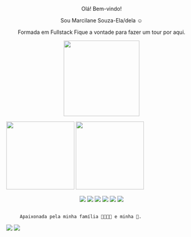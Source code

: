 <p align="center">
Olá! Bem-vindo! </p>  <p align="center"> Sou Marcilane Souza-Ela/dela ☺️  </p>
<p align="center">
    Formada em Fullstack
    Fique a vontade para fazer um tour por aqui.
</p>
    
<p align="center">
<img windth="50" height="200" src = "https://3.bp.blogspot.com/-cZ5pOYfMvGk/VspMuXf40MI/AAAAAAAAC2o/fGMcCZazKfQ/s1600/inspectocat.jpg">
</p>

<img height="180em" src="https://github-readme-stats.vercel.app/api?username=marcilanesouza&theme=midnight-purple">  <img height="180em" src="https://github-readme-stats.vercel.app/api/top-langs/?username=marcilanesouza&layout=compact&langs_count=16&theme=dracula"/>


<p align="center">
<img src="https://img.shields.io/badge/HTML5-E34F26?style=for-the-badge&logo=html5&logoColor=white"/>   <img src="https://img.shields.io/badge/CSS3-1572B6?style=for-the-badge&logo=css3&logoColor=white"/>   <img src="https://img.shields.io/badge/JavaScript-323330?style=for-the-badge&logo=javascript&logoColor=F7DF1E"/>    <img src="https://img.shields.io/badge/Bootstrap-563D7C?style=for-the-badge&logo=bootstrap&logoColor=white"/>  <img src="https://img.shields.io/badge/Node.js-43853D?style=for-the-badge&logo=node.js&logoColor=white"/>  <img src="https://img.shields.io/badge/React-20232A?style=for-the-badge&logo=react&logoColor=61DAFB"/>
</p>
    
 ##
 
         Apaixonada pela minha família 👨‍👩‍👧‍👧 e minha 🐶. 
            
    
<div>
    <a href="https://twitter.com/marcilane_de" target="_blank"><img src="https://img.shields.io/badge/Twitter-1DA1F2?style=for-the-badge&logo=twitter&logoColor=white" target="_blank"></a>
    <a href="https://www.linkedin.com/in/marcilane-souza-9427bb69/" target="_blank"><img src="https://img.shields.io/badge/LinkedIn-0077B5?style=for-the-badge&logo=linkedin&logoColor=white" target="_blank"></a>
</div>
    

          
          
          
